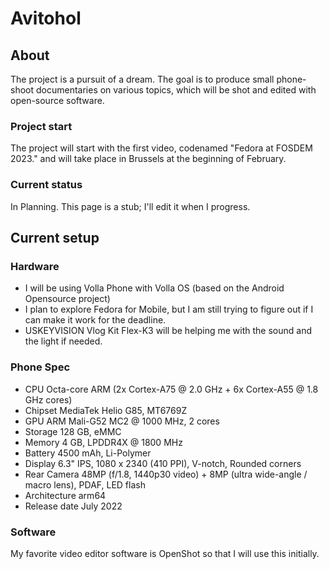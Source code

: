 # Avitohol
## About
The project is a pursuit of a dream. The goal is to produce small phone-shoot documentaries on various topics, which will be shot and edited with open-source software.

### Project start
The project will start with the first video, codenamed "Fedora at FOSDEM 2023." and will take place in Brussels at the beginning of February.

### Current status
In Planning. This page is a stub; I'll edit it when I progress.

## Current setup
### Hardware
- I will be using Volla Phone with Volla OS (based on the Android Opensource project)
- I plan to explore Fedora for Mobile, but I am still trying to figure out if I can make it work for the deadline.
- USKEYVISION Vlog Kit Flex-K3 will be helping me with the sound and the light if needed.

### Phone Spec
- CPU 	Octa-core ARM (2x Cortex-A75 @ 2.0 GHz + 6x Cortex-A55 @ 1.8 GHz cores)
- Chipset 	MediaTek Helio G85, MT6769Z
- GPU 	ARM Mali-G52 MC2 @ 1000 MHz, 2 cores
- Storage 	128 GB, eMMC
- Memory 	4 GB, LPDDR4X @ 1800 MHz
- Battery 	4500 mAh, Li-Polymer
- Display 	6.3" IPS, 1080 x 2340 (410 PPI), V-notch, Rounded corners
- Rear Camera 	48MP (f/1.8, 1440p30 video) + 8MP (ultra wide-angle / macro lens), PDAF, LED flash
- Architecture 	arm64
- Release date 	July 2022

### Software
My favorite video editor software is OpenShot so that I will use this initially.
